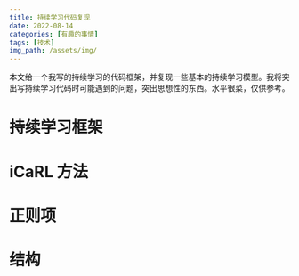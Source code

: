 ```yaml
---
title: 持续学习代码复现
date: 2022-08-14
categories: [有趣的事情]
tags: [技术]
img_path: /assets/img/
---
```


本文给一个我写的持续学习的代码框架，并复现一些基本的持续学习模型。我将突出写持续学习代码时可能遇到的问题，突出思想性的东西。水平很菜，仅供参考。



# 持续学习框架




# iCaRL 方法



# 正则项


# 结构


